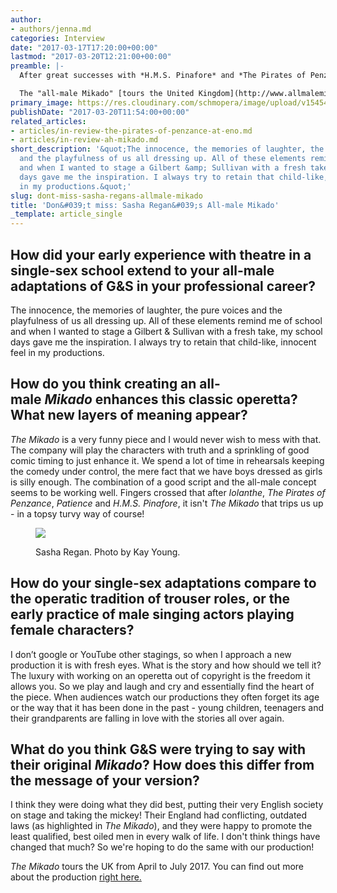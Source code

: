 ```yaml
---
author:
- authors/jenna.md
categories: Interview
date: "2017-03-17T17:20:00+00:00"
lastmod: "2017-03-20T12:21:00+00:00"
preamble: |-
  After great successes with *H.M.S. Pinafore* and *The Pirates of Penzance*, English theatre director Sasha Regan is looking forward to bringing her all-male concept to Gilbert & Sullivan's [*The Mikado*](http://www.allmalemikado.com/). Regan's "wicked sense of fun" translates into her imaginative take on classic G&S, setting it in 1950's England, and adding an all-male cast into the operetta's inherent layers of satire.

  The "all-male Mikado" [tours the United Kingdom](http://www.allmalemikado.com/tour-dates/4593471380) between April and July of 2017. We spoke with Regan about her curious inspiration for single-sex G&S, and why the shows have remained favourites in the 21st century.
primary_image: https://res.cloudinary.com/schmopera/image/upload/v1545409169/media/webhook-uploads/1489771510016/2017-03-17---Sasha-Regan-The-Mikado---courtesy-of-Scott-Rylander.jpg.jpg
publishDate: "2017-03-20T11:54:00+00:00"
related_articles:
- articles/in-review-the-pirates-of-penzance-at-eno.md
- articles/in-review-ah-mikado.md
short_description: '&quot;The innocence, the memories of laughter, the pure voices
  and the playfulness of us all dressing up. All of these elements remind me of school
  and when I wanted to stage a Gilbert &amp; Sullivan with a fresh take, my school
  days gave me the inspiration. I always try to retain that child-like, innocent feel
  in my productions.&quot;'
slug: dont-miss-sasha-regans-allmale-mikado
title: 'Don&#039;t miss: Sasha Regan&#039;s All-male Mikado'
_template: article_single
---
```


## How did your early experience with theatre in a single-sex school extend to your all-male adaptations of G&S in your professional career? 

The innocence, the memories of laughter, the pure voices and the playfulness of us all dressing up.  All of these elements remind me of school and when I wanted to stage a Gilbert & Sullivan with a fresh take, my school days gave me the inspiration. I always try to retain that child-like, innocent feel in my productions.

## How do you think creating an all-male *Mikado* enhances this classic operetta? What new layers of meaning appear? 

*The Mikado* is a very funny piece and I would never wish to mess with that. The company will play the characters with truth and a sprinkling of good comic timing to just enhance it. We spend a lot of time in rehearsals keeping the comedy under control, the mere fact that we have boys dressed as girls is silly enough. The combination of a good script and the all-male concept seems to be working well. Fingers crossed that after *Iolanthe*, *The Pirates of Penzance*, *Patience* and *H.M.S. Pinafore*, it isn't *The Mikado* that trips us up - in a topsy turvy way of course!

<figure data-type="image">

![](https://res.cloudinary.com/schmopera/image/upload/v1545409169/media/webhook-uploads/1489771543192/2017-03-17---Sasha-Regan-Kay-Young.jpg.jpg)

<figcaption>Sasha Regan. Photo by Kay Young.</figcaption>
</figure>

## How do your single-sex adaptations compare to the operatic tradition of trouser roles, or the early practice of male singing actors playing female characters? 

I don’t google or YouTube other stagings, so when I approach a new production it is with fresh eyes. What is the story and how should we tell it? The luxury with working on an operetta out of copyright is the freedom it allows you. So we play and laugh and cry and essentially find the heart of the piece. When audiences watch our productions they often forget its age or the way that it has been done in the past - young children, teenagers and their grandparents are falling in love with the stories all over again. 

## What do you think G&S were trying to say with their original *Mikado*? How does this differ from the message of your version? 

I think they were doing what they did best, putting their very English society on stage and taking the mickey! Their England had conflicting, outdated laws (as highlighted in *The Mikado*), and they were happy to promote the least qualified, best oiled men in every walk of life. I don't think things have changed that much? So we're hoping to do the same with our production!

*The Mikado* tours the UK from April to July 2017. You can find out more about the production [right here.](http://www.allmalemikado.com/)
